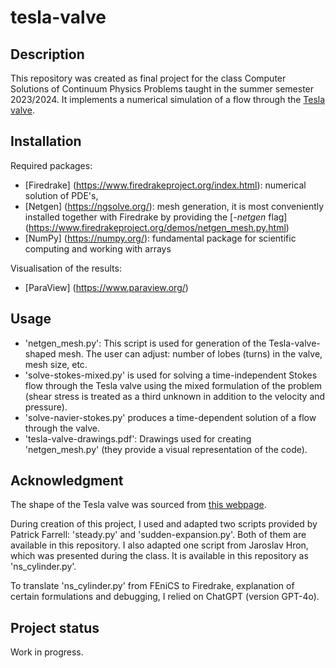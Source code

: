 # tesla-valve


## Description
This repository was created as final project for the class Computer Solutions of Continuum Physics Problems taught in the summer semester 2023/2024. It implements a numerical simulation of a flow through the [Tesla valve](https://en.wikipedia.org/wiki/Tesla_valve).

## Installation
Required packages:
 * [Firedrake] (https://www.firedrakeproject.org/index.html): numerical solution of PDE's,
 * [Netgen] (https://ngsolve.org/): mesh generation, it is most conveniently installed together with Firedrake by providing the [_-netgen_ flag] (https://www.firedrakeproject.org/demos/netgen_mesh.py.html)
 * [NumPy] (https://numpy.org/): fundamental package for scientific computing and working with arrays

 Visualisation of the results:
 * [ParaView] (https://www.paraview.org/)

## Usage
* 'netgen_mesh.py': This script is used for generation of the Tesla-valve-shaped mesh. The user can adjust: number of lobes (turns) in the valve, mesh size, etc.
* 'solve-stokes-mixed.py' is used for solving a time-independent Stokes flow through the Tesla valve using the mixed formulation of the problem (shear stress is treated as a third unknown in addition to the velocity and pressure).
* 'solve-navier-stokes.py' produces a time-dependent solution of a flow through the valve. 
* 'tesla-valve-drawings.pdf': Drawings used for creating 'netgen_mesh.py' (they provide a visual representation of the code).

## Acknowledgment
The shape of the Tesla valve was sourced from [this webpage](https://www.flickr.com/photos/blightdesign/33571794594/in/photostream/).

During creation of this project, I used and adapted two scripts provided by Patrick Farrell: 'steady.py' and 'sudden-expansion.py'. Both of them are available in this repository. I also adapted one script from Jaroslav Hron, which was presented during the class. It is available in this repository as 'ns_cylinder.py'.

To translate 'ns_cylinder.py' from FEniCS to Firedrake, explanation of certain formulations and debugging, I relied on ChatGPT (version GPT-4o).

## Project status
Work in progress.
